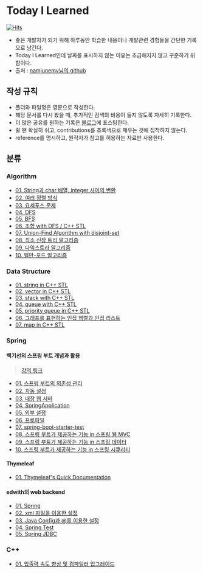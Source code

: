 # Today I Learned

[![Hits](https://hits.seeyoufarm.com/api/count/incr/badge.svg?url=https://github.com/96glory/TIL)](https://hits.seeyoufarm.com)

* 좋은 개발자가 되기 위해 하루동안 학습한 내용이나 개발관련 경험들을 간단한 기록으로 남긴다.
* Today I Learned인데 날짜를 표시하지 않는 이유는 조급해지지 않고 꾸준하기 위함이다.
* 출처 : [namjunemy님의 github](https://github.com/namjunemy/TIL)

## 작성 규칙

* 폴더와 파일명은 영문으로 작성한다.
* 해당 문서를 다시 봤을 때, 추가적인 검색의 비용이 들지 않도록 자세히 기록한다.
* 더 많은 공유를 원하는 기록은 [블로그](http://96glory.tistory.com/)에 포스팅한다.
* 쉴 땐 확실히 쉬고, contributions를 초록색으로 채우는 것에 집착하지 않는다.
* reference를 명시하고, 원작자가 참고를 허용하는 자료만 사용한다.

## 분류
### Algorithm
* [01. String과 char 배열, integer 사이의 변환](https://github.com/96glory/TIL/blob/master/Algorithm/01string-char-int-conversion.md)
* [02. 여러 정렬 방식](https://github.com/96glory/TIL/blob/master/Algorithm/02sort.md)
* [03. 요세푸스 문제](https://github.com/96glory/TIL/blob/master/Algorithm/03josephus-problem.md)
* [04. DFS](https://github.com/96glory/TIL/blob/master/Algorithm/04dfs.md)
* [05. BFS](https://github.com/96glory/TIL/blob/master/Algorithm/05bfs.md)
* [06. 조합 with DFS / C++ STL](https://github.com/96glory/TIL/blob/master/Algorithm/06combination.md)
* [07. Union-Find Algorithm with disjoint-set](https://github.com/96glory/TIL/blob/master/Algorithm/07union-find.md)
* [08. 최소 신장 트리 알고리즘](https://github.com/96glory/TIL/blob/master/Algorithm/08mst-algorithm.md)
* [09. 다익스트라 알고리즘](https://github.com/96glory/TIL/blob/master/Algorithm/09dijkstra-algorithm.md)
* [10. 벨만-포드 알고리즘](https://github.com/96glory/TIL/blob/master/Algorithm/10bellman-ford-algorithm.md)

### Data Structure
* [01. string in C++ STL](https://github.com/96glory/TIL/blob/master/DataStructure/01string.md)
* [02. vector in C++ STL](https://github.com/96glory/TIL/blob/master/DataStructure/02vector.md)
* [03. stack with C++ STL](https://github.com/96glory/TIL/blob/master/DataStructure/03stack.md)
* [04. queue with C++ STL](https://github.com/96glory/TIL/blob/master/DataStructure/04queue.md)
* [05. priority queue in C++ STL](https://github.com/96glory/TIL/blob/master/DataStructure/05priority-queue.md)
* [06. 그래프를 표현하는 인접 행렬과 인접 리스트](https://github.com/96glory/TIL/blob/master/DataStructure/06graph-expression.md)
* [07. map in C++ STL](https://github.com/96glory/TIL/blob/master/DataStructure/07map.md)

### Spring
#### 백기선의 스프링 부트 개념과 활용
> [강의 링크](https://www.inflearn.com/course/%EC%8A%A4%ED%94%84%EB%A7%81%EB%B6%80%ED%8A%B8/)
* [01. 스프링 부트의 의존성 관리](https://github.com/96glory/TIL/blob/master/Spring/whiteship-spring-boot/01dependency-management.md)
* [02. 자동 설정](https://github.com/96glory/TIL/blob/master/Spring/whiteship-spring-boot/02auto-configuration.md)
* [03. 내장 웹 서버](https://github.com/96glory/TIL/blob/master/Spring/whiteship-spring-boot/03embedded-web-server.md)
* [04. SpringApplication](https://github.com/96glory/TIL/blob/master/Spring/whiteship-spring-boot/04SpringApplication.md)
* [05. 외부 설정](https://github.com/96glory/TIL/blob/master/Spring/whiteship-spring-boot/05external-config.md)
* [06. 프로파일](https://github.com/96glory/TIL/blob/master/Spring/whiteship-spring-boot/06profile.md)
* [07. spring-boot-starter-test](https://github.com/96glory/TIL/blob/master/Spring/whiteship-spring-boot/07spring-boot-starter-test.md)
* [08. 스프링 부트가 제공하는 기능 in 스프링 웹 MVC](https://github.com/96glory/TIL/blob/master/Spring/whiteship-spring-boot/08spring-web-mvc.md)
* [09. 스프링 부트가 제공하는 기능 in 스프링 데이터](https://github.com/96glory/TIL/blob/master/Spring/whiteship-spring-boot/09spring-data.md)
* [10. 스프링 부트가 제공하는 기능 in 스프링 시큐리티](https://github.com/96glory/TIL/blob/master/Spring/whiteship-spring-boot/10spring-security.md)

#### Thymeleaf
* [01. Thymeleaf's Quick Documentation](https://github.com/96glory/TIL/blob/master/Spring/whiteship-spring-boot/08-1thymeleaf.md)

#### edwith의 web backend
* [01. Spring](https://github.com/96glory/TIL/blob/master/Spring/edwith-web-back-end/web-app-reservation-service/01spring-core.md)
* [02. xml 파일을 이용한 설정](https://github.com/96glory/TIL/blob/master/Spring/edwith-web-back-end/web-app-reservation-service/02xml.md)
* [03. Java Config과 @를 이용한 설정](https://github.com/96glory/TIL/blob/master/Spring/edwith-web-back-end/web-app-reservation-service/03JavaConfig.md)
* [04. Spring Test](https://github.com/96glory/TIL/blob/master/Spring/edwith-web-back-end/web-app-reservation-service/04spring-test.md)
* [05. Spring JDBC](https://github.com/96glory/TIL/blob/master/Spring/edwith-web-back-end/web-app-reservation-service/05spring-JDBC.md)

### C++
* [01. 입출력 속도 향상 및 컴파일러 업그레이드](https://96glory.tistory.com/2)
